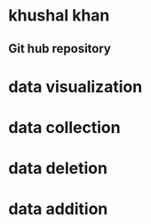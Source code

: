 # khushal khan
## Git hub repository
# data visualization
# data collection 
# data deletion
# data addition